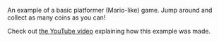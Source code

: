 An example of a basic platformer (Mario-like) game. Jump around and collect as many coins as you can!

Check out [the YouTube video](https://www.youtube.com/watch?v=eU0kkLSdw0Y&list=PL3YlZTdKiS898Wio0tvKjQM0x3zo4V0Mb) explaining how this example was made.